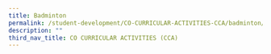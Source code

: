 ```yaml
---
title: Badminton
permalink: /student-development/CO-CURRICULAR-ACTIVITIES-CCA/badminton/
description: ""
third_nav_title: CO CURRICULAR ACTIVITIES (CCA)
---
```


